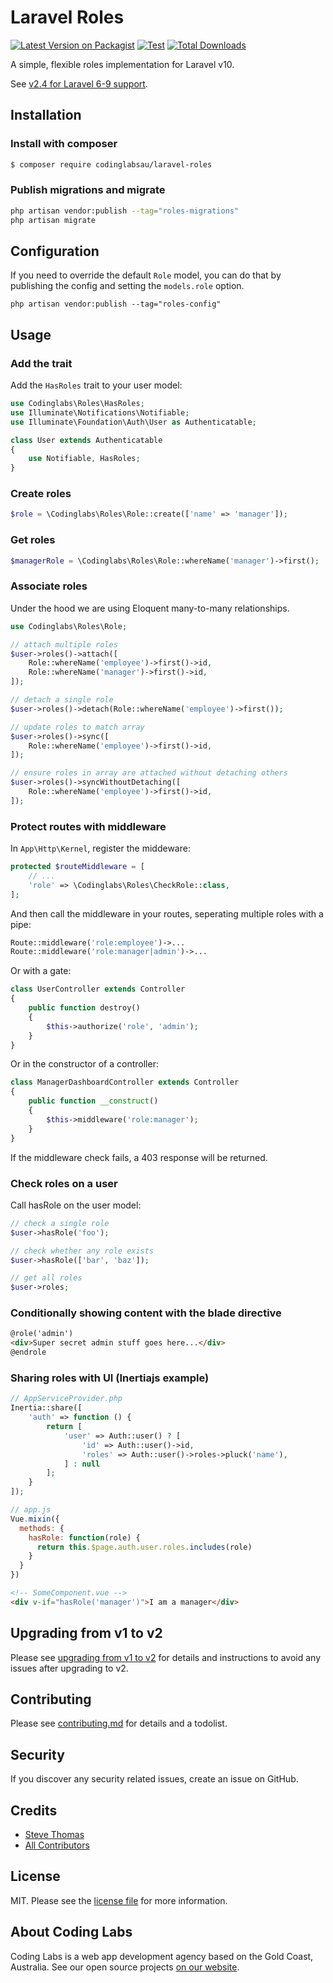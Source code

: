 # Laravel Roles

[![Latest Version on Packagist](https://img.shields.io/packagist/v/codinglabsau/laravel-roles.svg?style=flat-square)](https://packagist.org/packages/codinglabsau/laravel-roles)
[![Test](https://github.com/codinglabsau/laravel-roles/actions/workflows/run-tests.yml/badge.svg)](https://github.com/codinglabsau/laravel-roles/actions/workflows/run-tests.yml)
[![Total Downloads](https://img.shields.io/packagist/dt/codinglabsau/laravel-roles.svg?style=flat-square)](https://packagist.org/packages/codinglabsau/laravel-roles)

A simple, flexible roles implementation for Laravel v10. 

See [v2.4 for Laravel 6-9 support](https://github.com/codinglabsau/laravel-roles/releases/tag/v2.3.0).

## Installation
### Install with composer
```bash
$ composer require codinglabsau/laravel-roles
```

### Publish migrations and migrate
```bash
php artisan vendor:publish --tag="roles-migrations"
php artisan migrate
```

## Configuration
If you need to override the default `Role` model, you can do that by publishing the config and setting the `models.role` option.
```
php artisan vendor:publish --tag="roles-config"
```

## Usage
### Add the trait
Add the `HasRoles` trait to your user model:

```php
use Codinglabs\Roles\HasRoles;
use Illuminate\Notifications\Notifiable;
use Illuminate\Foundation\Auth\User as Authenticatable;

class User extends Authenticatable
{
    use Notifiable, HasRoles;
}
```

### Create roles
```php
$role = \Codinglabs\Roles\Role::create(['name' => 'manager']);
```

### Get roles
```php
$managerRole = \Codinglabs\Roles\Role::whereName('manager')->first();
```

### Associate roles
Under the hood we are using Eloquent many-to-many relationships.
```php
use Codinglabs\Roles\Role;

// attach multiple roles
$user->roles()->attach([
    Role::whereName('employee')->first()->id,
    Role::whereName('manager')->first()->id,
]);

// detach a single role
$user->roles()->detach(Role::whereName('employee')->first());

// update roles to match array
$user->roles()->sync([
    Role::whereName('employee')->first()->id,
]);

// ensure roles in array are attached without detaching others
$user->roles()->syncWithoutDetaching([
    Role::whereName('employee')->first()->id,
]);
```

### Protect routes with middleware
In `App\Http\Kernel`, register the middeware: 
```php
protected $routeMiddleware = [
    // ...
    'role' => \Codinglabs\Roles\CheckRole::class,
];
```

And then call the middleware in your routes, seperating multiple roles with a pipe:
```php
Route::middleware('role:employee')->...
Route::middleware('role:manager|admin')->...
```

Or with a gate:
```php
class UserController extends Controller
{
    public function destroy()
    {
        $this->authorize('role', 'admin');
    }
}
```

Or in the constructor of a controller:
```php
class ManagerDashboardController extends Controller
{
    public function __construct()
    {
        $this->middleware('role:manager');
    }
}
```

If the middleware check fails, a 403 response will be returned.

### Check roles on a user
Call hasRole on the user model:
```php
// check a single role
$user->hasRole('foo');

// check whether any role exists
$user->hasRole(['bar', 'baz']);

// get all roles
$user->roles;
```

### Conditionally showing content with the blade directive
```html
@role('admin')
<div>Super secret admin stuff goes here...</div>
@endrole
```

### Sharing roles with UI (Inertiajs example)
```php
// AppServiceProvider.php
Inertia::share([
    'auth' => function () {
        return [
            'user' => Auth::user() ? [
                'id' => Auth::user()->id,
                'roles' => Auth::user()->roles->pluck('name'),
            ] : null
        ];
    }
]);
```
```javascript
// app.js
Vue.mixin({
  methods: {
    hasRole: function(role) {
      return this.$page.auth.user.roles.includes(role)
    }
  }
})
```
```html
<!-- SomeComponent.vue -->
<div v-if="hasRole('manager')">I am a manager</div>
```

## Upgrading from v1 to v2
Please see [upgrading from v1 to v2](UPGRADING.md) for details and instructions to avoid any issues after upgrading to v2.

## Contributing
Please see [contributing.md](contributing.md) for details and a todolist.

## Security
If you discover any security related issues, create an issue on GitHub.

## Credits
- [Steve Thomas](https://github.com/stevethomas)
- [All Contributors](../../contributors)

## License
MIT. Please see the [license file](LICENSE.md) for more information.

## About Coding Labs
Coding Labs is a web app development agency based on the Gold Coast, Australia. See our open source projects [on our website](https://codinglabs.com.au/open-source).
